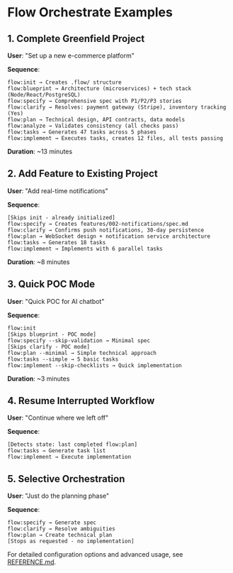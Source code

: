 # Flow Orchestrate Examples

## 1. Complete Greenfield Project

**User**: "Set up a new e-commerce platform"

**Sequence**:
```
flow:init → Creates .flow/ structure
flow:blueprint → Architecture (microservices) + tech stack (Node/React/PostgreSQL)
flow:specify → Comprehensive spec with P1/P2/P3 stories
flow:clarify → Resolves: payment gateway (Stripe), inventory tracking (Yes)
flow:plan → Technical design, API contracts, data models
flow:analyze → Validates consistency (all checks pass)
flow:tasks → Generates 47 tasks across 5 phases
flow:implement → Executes tasks, creates 12 files, all tests passing
```

**Duration**: ~13 minutes

## 2. Add Feature to Existing Project

**User**: "Add real-time notifications"

**Sequence**:
```
[Skips init - already initialized]
flow:specify → Creates features/002-notifications/spec.md
flow:clarify → Confirms push notifications, 30-day persistence
flow:plan → WebSocket design + notification service architecture
flow:tasks → Generates 18 tasks
flow:implement → Implements with 6 parallel tasks
```

**Duration**: ~8 minutes

## 3. Quick POC Mode

**User**: "Quick POC for AI chatbot"

**Sequence**:
```
flow:init
[Skips blueprint - POC mode]
flow:specify --skip-validation → Minimal spec
[Skips clarify - POC mode]
flow:plan --minimal → Simple technical approach
flow:tasks --simple → 5 basic tasks
flow:implement --skip-checklists → Quick implementation
```

**Duration**: ~3 minutes

## 4. Resume Interrupted Workflow

**User**: "Continue where we left off"

**Sequence**:
```
[Detects state: last completed flow:plan]
flow:tasks → Generate task list
flow:implement → Execute implementation
```

## 5. Selective Orchestration

**User**: "Just do the planning phase"

**Sequence**:
```
flow:specify → Generate spec
flow:clarify → Resolve ambiguities
flow:plan → Create technical plan
[Stops as requested - no implementation]
```

For detailed configuration options and advanced usage, see [REFERENCE.md](./REFERENCE.md).